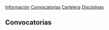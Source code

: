 [Información](Informacion.md) [Convocatorias](Convocatorias.md) [Cartelera](Cartelera.md) [Disciplinas](Disciplinas.md)

## Convocatorias

